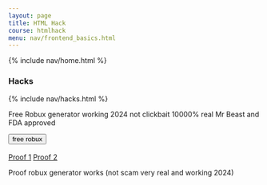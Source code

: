 ```yaml
---
layout: page
title: HTML Hack
course: htmlhack
menu: nav/frontend_basics.html
---
```


{% include nav/home.html %}

### Hacks
{% include nav/hacks.html %}

<div>
  <p>Free Robux generator working 2024 not clickbait 10000% real Mr Beast and FDA approved</p>
  <button>free robux</button>
</div>
&nbsp;
<div>
  <a href="https://theonion.com/diddy-i-will-beat-these-charges-senseless/">Proof 1</a>
  <a href="https://theonion.com/iowa-state-fair-visitor-gored-by-500-pound-yam-1851607877/">Proof 2</a>
  <p>Proof robux generator works (not scam very real and working 2024)</p>
</div>